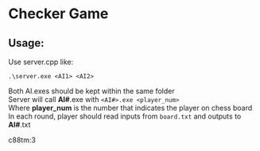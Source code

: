 # Checker Game

## Usage:

Use server.cpp like:

```
.\server.exe <AI1> <AI2>
```

Both AI.exes should be kept within the same folder\
Server will call **AI#**.exe with `<AI#>.exe <player_num>`\
Where **player_num** is the number that indicates the player on chess board\
In each round, player should read inputs from `board.txt` and outputs to **AI#**.txt

c88tm:3